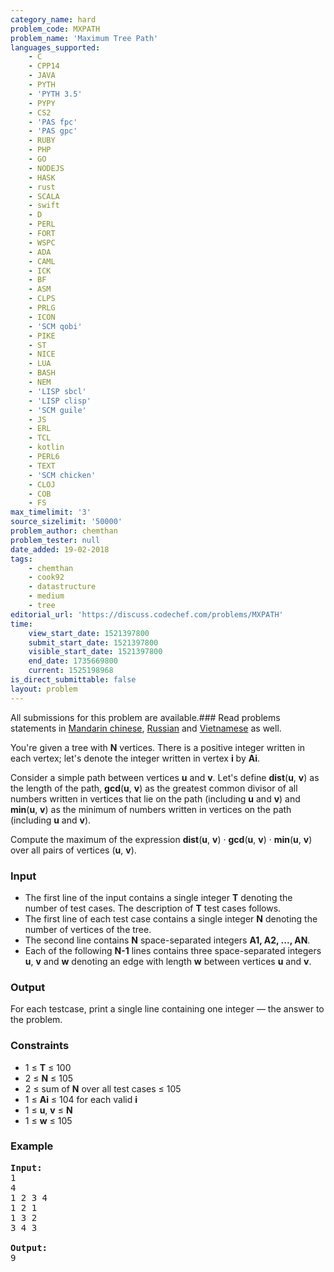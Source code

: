 ```yaml
---
category_name: hard
problem_code: MXPATH
problem_name: 'Maximum Tree Path'
languages_supported:
    - C
    - CPP14
    - JAVA
    - PYTH
    - 'PYTH 3.5'
    - PYPY
    - CS2
    - 'PAS fpc'
    - 'PAS gpc'
    - RUBY
    - PHP
    - GO
    - NODEJS
    - HASK
    - rust
    - SCALA
    - swift
    - D
    - PERL
    - FORT
    - WSPC
    - ADA
    - CAML
    - ICK
    - BF
    - ASM
    - CLPS
    - PRLG
    - ICON
    - 'SCM qobi'
    - PIKE
    - ST
    - NICE
    - LUA
    - BASH
    - NEM
    - 'LISP sbcl'
    - 'LISP clisp'
    - 'SCM guile'
    - JS
    - ERL
    - TCL
    - kotlin
    - PERL6
    - TEXT
    - 'SCM chicken'
    - CLOJ
    - COB
    - FS
max_timelimit: '3'
source_sizelimit: '50000'
problem_author: chemthan
problem_tester: null
date_added: 19-02-2018
tags:
    - chemthan
    - cook92
    - datastructure
    - medium
    - tree
editorial_url: 'https://discuss.codechef.com/problems/MXPATH'
time:
    view_start_date: 1521397800
    submit_start_date: 1521397800
    visible_start_date: 1521397800
    end_date: 1735669800
    current: 1525198968
is_direct_submittable: false
layout: problem
---
```

All submissions for this problem are available.### Read problems statements in [Mandarin chinese](http://www.codechef.com/download/translated/COOK92/mandarin/MXPATH.pdf), [Russian](http://www.codechef.com/download/translated/COOK92/russian/MXPATH.pdf) and [Vietnamese](http://www.codechef.com/download/translated/COOK92/vietnamese/MXPATH.pdf) as well.

You're given a tree with **N** vertices. There is a positive integer written in each vertex; let's denote the integer written in vertex **i** by **Ai**.

Consider a simple path between vertices **u** and **v**. Let's define **dist**(**u**, **v**) as the length of the path, **gcd**(**u**, **v**) as the greatest common divisor of all numbers written in vertices that lie on the path (including **u** and **v**) and **min**(**u**, **v**) as the minimum of numbers written in vertices on the path (including **u** and **v**).

Compute the maximum of the expression **dist**(**u**, **v**) · **gcd**(**u**, **v**) · **min**(**u**, **v**) over all pairs of vertices (**u**, **v**).

### Input

- The first line of the input contains a single integer **T** denoting the number of test cases. The description of **T** test cases follows.
- The first line of each test case contains a single integer **N** denoting the number of vertices of the tree.
- The second line contains **N** space-separated integers **A1, A2, ..., AN**.
- Each of the following **N-1** lines contains three space-separated integers **u**, **v** and **w** denoting an edge with length **w** between vertices **u** and **v**.

### Output

For each testcase, print a single line containing one integer — the answer to the problem.

### Constraints

- 1 ≤ **T** ≤ 100
- 2 ≤ **N** ≤ 105
- 2 ≤ sum of **N** over all test cases ≤ 105
- 1 ≤ **Ai** ≤ 104 for each valid **i**
- 1 ≤ **u**, **v** ≤ **N**
- 1 ≤ **w** ≤ 105

### Example

<pre><b>Input:</b>
1
4
1 2 3 4
1 2 1
1 3 2
3 4 3

<b>Output:</b>
9
</pre>